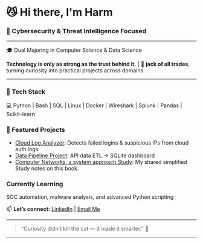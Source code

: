 # 😼 Hi there, I'm Harm

### 🧠  Cybersecurity & Threat Intelligence Focused

---

🎓 Dual Majoring in Computer Science & Data Science 

**Technology is only as strong as the trust behind it.** | 👾  **jack of all trades**, turning curiosity into practical projects across domains. 

--- 

### 🧰 Tech Stack
💻 Python | Bash | SQL | Linux | Docker | Wireshark | Splunk | Pandas | Scikit-learn  


### 🚀 Featured Projects
-  [Cloud Log Analyzer](https://github.com/Hawo-world/cloud-log-analyzer): Detects failed logins & suspicious IPs from cloud auth logs   
-  [Data Pipeline Project](https://github.com/Hawo-world/cloud-data-pipeline): API data ETL → SQLite dashboard
-  [Computer Networks, a system approach Study](https://github.com/Hawo-world/Networks-A-System-Approach): My shared simplified Study notes on this book.

###  Currently Learning
SOC automation, malware analysis, and advanced Python scripting  

📫 **Let’s connect:** [LinkedIn](www.linkedin.com/in/haw0) | [Email Me](hawo_world@protonmail.com) 
 

---

> “Curiosity didn’t kill the cat — it made it smarter.” 🐾  

---
